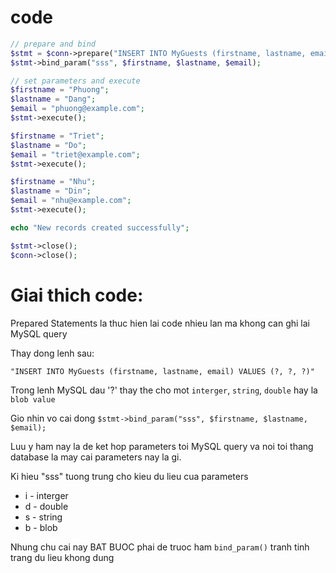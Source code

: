 
# code
```php
// prepare and bind
$stmt = $conn->prepare("INSERT INTO MyGuests (firstname, lastname, email) VALUES (?, ?, ?)");
$stmt->bind_param("sss", $firstname, $lastname, $email);

// set parameters and execute
$firstname = "Phuong";
$lastname = "Dang";
$email = "phuong@example.com";
$stmt->execute();

$firstname = "Triet";
$lastname = "Do";
$email = "triet@example.com";
$stmt->execute();

$firstname = "Nhu";
$lastname = "Din";
$email = "nhu@example.com";
$stmt->execute();

echo "New records created successfully";

$stmt->close();
$conn->close();
```

# Giai thich code:

Prepared Statements la thuc hien lai code nhieu lan ma khong can ghi lai MySQL query

Thay dong lenh sau:

`"INSERT INTO MyGuests (firstname, lastname, email) VALUES (?, ?, ?)"`

Trong lenh MySQL dau '?' thay the cho mot `interger`, `string`, `double` hay la `blob value`

Gio nhin vo cai dong `$stmt->bind_param("sss", $firstname, $lastname, $email);`

Luu y ham nay la de ket hop parameters toi MySQL query va noi toi thang database la may cai parameters nay la gi.

Ki hieu "sss" tuong trung cho kieu du lieu cua parameters

- i - interger
- d - double
- s - string
- b - blob

Nhung chu cai nay BAT BUOC phai de truoc ham `bind_param()` tranh tinh trang du lieu khong dung
